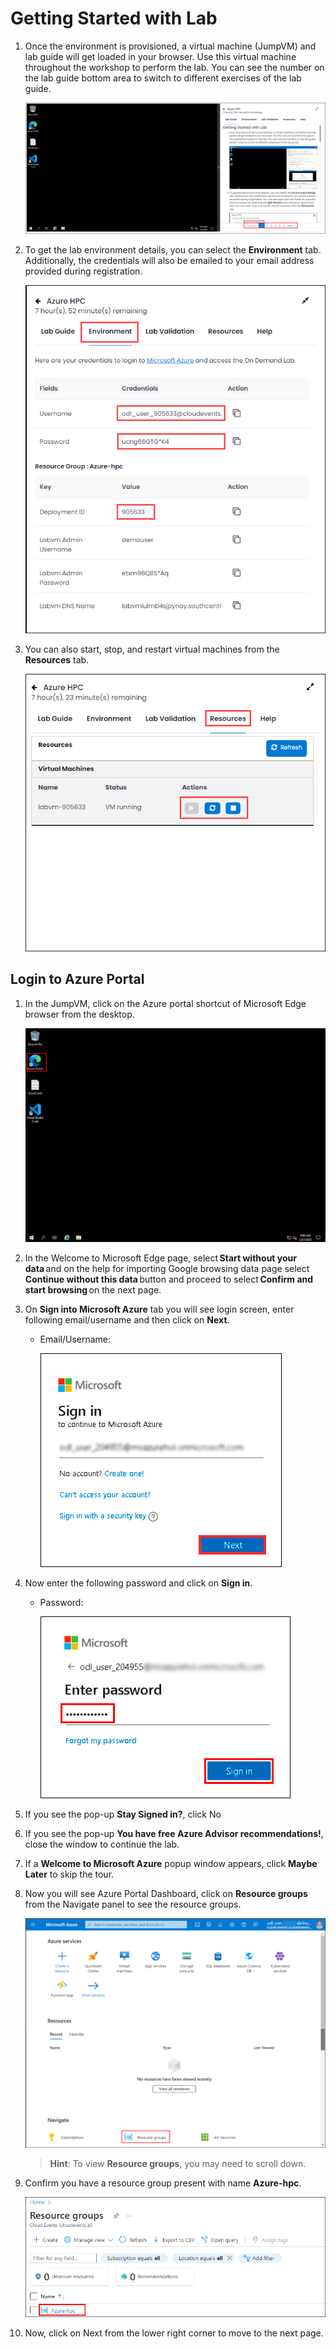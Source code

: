 
# Getting Started with Lab

1. Once the environment is provisioned, a virtual machine (JumpVM) and lab guide will get loaded in your browser. Use this virtual machine throughout the workshop to perform the lab. You can see the number on the lab guide bottom area to switch to different exercises of the lab guide.
   

   ![](image/Getstart1.png "Lab Environment")

1. To get the lab environment details, you can select the **Environment** tab. Additionally, the credentials will also be emailed to your email address provided during registration. 

   ![](image/Getstart2.png "Lab Environment")
    
1. You can also start, stop, and restart virtual machines from the **Resources** tab.

   ![](image/Getstart3.png "Lab Environment")

## Login to Azure Portal

1. In the JumpVM, click on the Azure portal shortcut of Microsoft Edge browser from the desktop.

   ![](image/gettingstart03.png "Lab Environment")

1. In the Welcome to Microsoft Edge page, select **Start without your data** and on the help for importing Google browsing data page select **Continue without this data** button and proceed to select **Confirm and start browsing** on the next page.
   
1. On **Sign into Microsoft Azure** tab you will see login screen, enter following email/username and then click on **Next**. 
   * Email/Username: <inject key="AzureAdUserEmail"></inject>
   
     ![](image/gettingstart04.png "Enter Email")
     
1. Now enter the following password and click on **Sign in**.
   * Password: <inject key="AzureAdUserPassword"></inject>
   
     ![](image/gettingstart05.png "Enter Password")
     
1. If you see the pop-up **Stay Signed in?**, click No

1. If you see the pop-up **You have free Azure Advisor recommendations!**, close the window to continue the lab.

1. If a **Welcome to Microsoft Azure** popup window appears, click **Maybe Later** to skip the tour.
   
1. Now you will see Azure Portal Dashboard, click on **Resource groups** from the Navigate panel to see the resource groups.

    ![](image/Getstart8a.png "Resource groups")
    
    > **Hint**: To view **Resource groups**, you may need to scroll down. 
   
1. Confirm you have a resource group present with name **Azure-hpc**.

    ![](image/gettingstart07.png "Resource groups")
   
1. Now, click on Next from the lower right corner to move to the next page.
